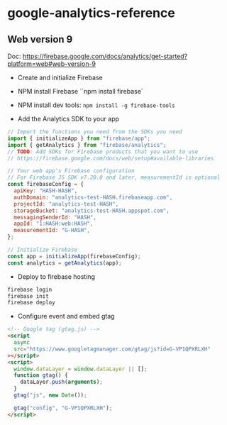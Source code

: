 # google-analytics-reference

## Web version 9

Doc: https://firebase.google.com/docs/analytics/get-started?platform=web#web-version-9

- Create and initialize Firebase
- NPM install Firebase ``npm install firebase`
- NPM install dev tools: `npm install -g firebase-tools`

- Add the Analytics SDK to your app

```js
// Import the functions you need from the SDKs you need
import { initializeApp } from "firebase/app";
import { getAnalytics } from "firebase/analytics";
// TODO: Add SDKs for Firebase products that you want to use
// https://firebase.google.com/docs/web/setup#available-libraries

// Your web app's Firebase configuration
// For Firebase JS SDK v7.20.0 and later, measurementId is optional
const firebaseConfig = {
  apiKey: "HASH-HASH",
  authDomain: "analytics-test-HASH.firebaseapp.com",
  projectId: "analytics-test-HASH",
  storageBucket: "analytics-test-HASH.appspot.com",
  messagingSenderId: "HASH",
  appId: "1:HASH:web:HASH",
  measurementId: "G-HASH",
};

// Initialize Firebase
const app = initializeApp(firebaseConfig);
const analytics = getAnalytics(app);
```

- Deploy to firebase hosting

```zsh
firebase login
firebase init
firebase deploy
```

- Configure event and embed gtag

```html
<!-- Google tag (gtag.js) -->
<script
  async
  src="https://www.googletagmanager.com/gtag/js?id=G-VP1QPXRLXH"
></script>
<script>
  window.dataLayer = window.dataLayer || [];
  function gtag() {
    dataLayer.push(arguments);
  }
  gtag("js", new Date());

  gtag("config", "G-VP1QPXRLXH");
</script>
```
